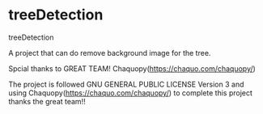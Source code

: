 # treeDetection
treeDetection

A project that can do remove background image for the tree.

Spcial thanks to GREAT TEAM! Chaquopy(https://chaquo.com/chaquopy/)

The project is followed GNU GENERAL PUBLIC LICENSE Version 3
and using Chaquopy(https://chaquo.com/chaquopy/) to complete this project
thanks the great team!!
